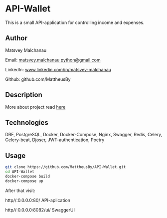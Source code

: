 # API-Wallet

This is a small API-application for controlling income and expenses. 

## Author

Matsvey Malchanau

Email: matsvey.malchanau.python@gmail.com

LinkedIn: www.linkedin.com/in/matsvey-malchanau

Github: github.com/MattheusBy

## Description

More about project read [here](http://matsveymalchanau.info/apiwallet)

## Technologies

DRF, PostgreSQL, Docker, Docker-Compose, Nginx, Swagger, Redis, Celery, Celery-beat, Djoser, JWT-authentication, Poetry

## Usage
```bash
git clone https://github.com/MattheusBy/API-Wallet.git
cd API-Wallet
docker-compose build
docker-compose up
```
After that visit:

http//:0.0.0.0:80/     API-aplication 

http//:0.0.0.0:8082/ui/    SwaggerUI

